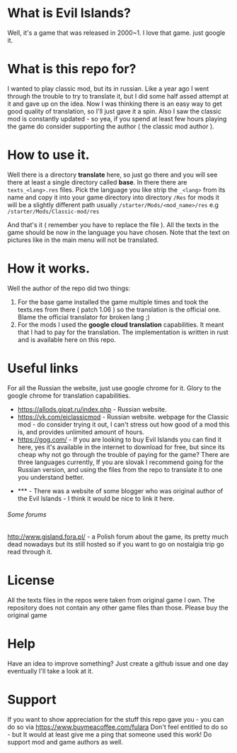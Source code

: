 # What is Evil Islands?
Well, it's a game that was released in 2000~1. I love that game. just google it.

# What is this repo for?
I wanted to play classic mod, but its in russian. Like a year ago I went through the trouble 
to try to translate it, but I did some half assed attempt at it and gave up on the idea.
Now I was thinking there is an easy way to get good quality of translation, so I'll just gave it a spin.
Also I saw the classic mod is constantly updated - so yea, if you spend at least few hours playing the game do consider supporting the author ( the classic mod author ).

# How to use it.

Well there is a directory **translate** here, so just go there and you will see there at least a single directory called **base**. In there there are `texts_<lang>.res` files. Pick the language you like strip the `_<lang>` from its name and copy it into your game directory into directory `/Res` for mods it will be a slightly different path usually `/starter/Mods/<mod_name>/res` e.g `/starter/Mods/Classic-mod/res`

And that's it ( remember you have to replace the file ).
All the texts in the game should be now in the language you have chosen.
Note that the text on pictures like in the main menu will not be translated.  

# How it works.
Well the author of the repo did two things:
1) For the base game installed the game multiple times and took the texts.res from there ( patch 1.06 ) so the translation is the official one.
Blame the official translator for broken lang ;)
2) For the mods I used the **google cloud translation** capabilities. It meant that I had to pay for the translation. 
The implementation is written in rust and is available here on this repo.
 
# Useful links

For all the Russian the website, just use google chrome for it. Glory to the google chrome for translation capabilities.

* https://allods.gipat.ru/index.php - Russian website. 
* https://vk.com/eiclassicmod - Russian website. webpage for the Classic mod - 
do consider trying it out, I can't stress out how good of a mod this is, and provides unlimited amount of hours. 
* https://gog.com/ - If you are looking to buy Evil Islands you can find it here, 
yes it's available in the internet to download for free, 
but since its cheap why not go through the trouble of paying for the game? 
There are three languages currently, If you are slovak I recommend going for the Russian version, and using the files from the repo to translate it to one you understand better. 
- *** - There was a website of some blogger who was original author of the Evil Islands - I think it would be nice to link it here. 

###### Some forums

http://www.gisland.fora.pl/ - a Polish forum about the game, its pretty much dead nowadays but its still hosted so if you want to go on nostalgia trip go read through it.

# License

All the texts files in the repos were taken from original game I own.
The repository does not contain any other game files than those.
Please buy the original game

# Help
Have an idea to improve something? Just create a github issue and one day eventually I'll take a look at it.

# Support
If you want to show appreciation for the stuff this repo gave you - you can do so via https://www.buymeacoffee.com/fulara
Don't feel entitled to do so - but It would at least give me a ping that someone used this work!
Do support mod and game authors as well.

